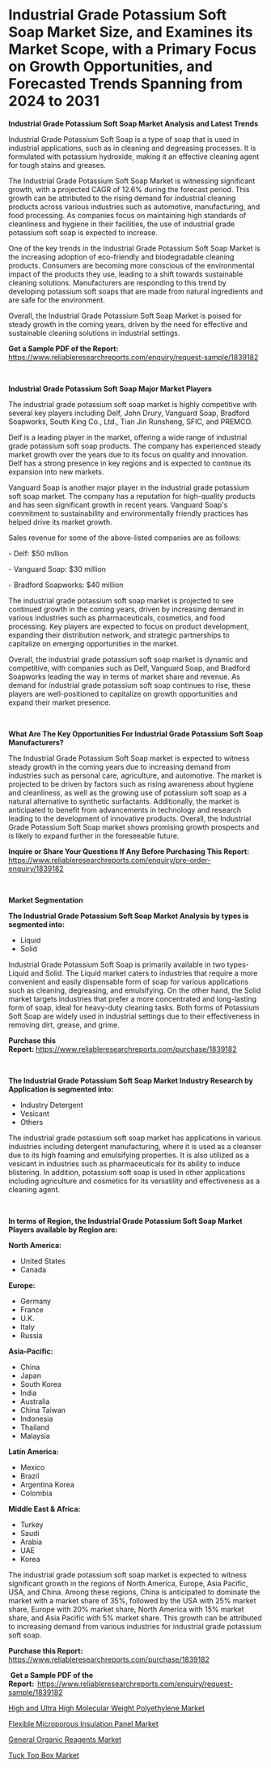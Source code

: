 <p><h1>Industrial Grade Potassium Soft Soap Market Size, and Examines its Market Scope, with a Primary Focus on Growth Opportunities, and Forecasted Trends Spanning from 2024 to 2031</h1></p><p><strong>Industrial Grade Potassium Soft Soap Market Analysis and Latest Trends</strong></p>
<p><p>Industrial Grade Potassium Soft Soap is a type of soap that is used in industrial applications, such as in cleaning and degreasing processes. It is formulated with potassium hydroxide, making it an effective cleaning agent for tough stains and greases.</p><p>The Industrial Grade Potassium Soft Soap Market is witnessing significant growth, with a projected CAGR of 12.6% during the forecast period. This growth can be attributed to the rising demand for industrial cleaning products across various industries such as automotive, manufacturing, and food processing. As companies focus on maintaining high standards of cleanliness and hygiene in their facilities, the use of industrial grade potassium soft soap is expected to increase.</p><p>One of the key trends in the Industrial Grade Potassium Soft Soap Market is the increasing adoption of eco-friendly and biodegradable cleaning products. Consumers are becoming more conscious of the environmental impact of the products they use, leading to a shift towards sustainable cleaning solutions. Manufacturers are responding to this trend by developing potassium soft soaps that are made from natural ingredients and are safe for the environment.</p><p>Overall, the Industrial Grade Potassium Soft Soap Market is poised for steady growth in the coming years, driven by the need for effective and sustainable cleaning solutions in industrial settings.</p></p>
<p><strong>Get a Sample PDF of the Report:&nbsp;</strong> <a href="https://www.reliableresearchreports.com/enquiry/request-sample/1839182">https://www.reliableresearchreports.com/enquiry/request-sample/1839182</a></p>
<p>&nbsp;</p>
<p><strong>Industrial Grade Potassium Soft Soap Major Market Players</strong></p>
<p><p>The industrial grade potassium soft soap market is highly competitive with several key players including Delf, John Drury, Vanguard Soap, Bradford Soapworks, South King Co., Ltd., Tian Jin Runsheng, SFIC, and PREMCO.</p><p>Delf is a leading player in the market, offering a wide range of industrial grade potassium soft soap products. The company has experienced steady market growth over the years due to its focus on quality and innovation. Delf has a strong presence in key regions and is expected to continue its expansion into new markets.</p><p>Vanguard Soap is another major player in the industrial grade potassium soft soap market. The company has a reputation for high-quality products and has seen significant growth in recent years. Vanguard Soap's commitment to sustainability and environmentally friendly practices has helped drive its market growth.</p><p>Sales revenue for some of the above-listed companies are as follows:</p><p>- Delf: $50 million</p><p>- Vanguard Soap: $30 million</p><p>- Bradford Soapworks: $40 million</p><p>The industrial grade potassium soft soap market is projected to see continued growth in the coming years, driven by increasing demand in various industries such as pharmaceuticals, cosmetics, and food processing. Key players are expected to focus on product development, expanding their distribution network, and strategic partnerships to capitalize on emerging opportunities in the market.</p><p>Overall, the industrial grade potassium soft soap market is dynamic and competitive, with companies such as Delf, Vanguard Soap, and Bradford Soapworks leading the way in terms of market share and revenue. As demand for industrial grade potassium soft soap continues to rise, these players are well-positioned to capitalize on growth opportunities and expand their market presence.</p></p>
<p>&nbsp;</p>
<p><strong>What Are The Key Opportunities For Industrial Grade Potassium Soft Soap Manufacturers?</strong></p>
<p><p>The Industrial Grade Potassium Soft Soap market is expected to witness steady growth in the coming years due to increasing demand from industries such as personal care, agriculture, and automotive. The market is projected to be driven by factors such as rising awareness about hygiene and cleanliness, as well as the growing use of potassium soft soap as a natural alternative to synthetic surfactants. Additionally, the market is anticipated to benefit from advancements in technology and research leading to the development of innovative products. Overall, the Industrial Grade Potassium Soft Soap market shows promising growth prospects and is likely to expand further in the foreseeable future.</p></p>
<p><strong>Inquire or Share Your Questions If Any Before Purchasing This Report:</strong> <a href="https://www.reliableresearchreports.com/enquiry/pre-order-enquiry/1839182">https://www.reliableresearchreports.com/enquiry/pre-order-enquiry/1839182</a></p>
<p>&nbsp;</p>
<p><strong>Market Segmentation</strong></p>
<p><strong>The Industrial Grade Potassium Soft Soap Market Analysis by types is segmented into:</strong></p>
<p><ul><li>Liquid</li><li>Solid</li></ul></p>
<p><p>Industrial Grade Potassium Soft Soap is primarily available in two types- Liquid and Solid. The Liquid market caters to industries that require a more convenient and easily dispensable form of soap for various applications such as cleaning, degreasing, and emulsifying. On the other hand, the Solid market targets industries that prefer a more concentrated and long-lasting form of soap, ideal for heavy-duty cleaning tasks. Both forms of Potassium Soft Soap are widely used in industrial settings due to their effectiveness in removing dirt, grease, and grime.</p></p>
<p><strong>Purchase this Report:&nbsp;</strong><a href="https://www.reliableresearchreports.com/purchase/1839182">https://www.reliableresearchreports.com/purchase/1839182</a></p>
<p>&nbsp;</p>
<p><strong>The Industrial Grade Potassium Soft Soap Market Industry Research by Application is segmented into:</strong></p>
<p><ul><li>Industry Detergent</li><li>Vesicant</li><li>Others</li></ul></p>
<p><p>The industrial grade potassium soft soap market has applications in various industries including detergent manufacturing, where it is used as a cleanser due to its high foaming and emulsifying properties. It is also utilized as a vesicant in industries such as pharmaceuticals for its ability to induce blistering. In addition, potassium soft soap is used in other applications including agriculture and cosmetics for its versatility and effectiveness as a cleaning agent.</p></p>
<p>&nbsp;</p>
<p><strong>In terms of Region, the Industrial Grade Potassium Soft Soap Market Players available by Region are:</strong></p>
<p>
    <p> <strong> North America: </strong>
        <ul>
            <li>United States</li>
            <li>Canada</li>
        </ul>
        </p> 
    <p> <strong> Europe: </strong>
        <ul>
            <li>Germany</li>
            <li>France</li>
            <li>U.K.</li>
            <li>Italy</li>
            <li>Russia</li>
        </ul>
        </p> 
    <p> <strong> Asia-Pacific: </strong>
        <ul>
            <li>China</li>
            <li>Japan</li>
            <li>South Korea</li>
            <li>India</li>
            <li>Australia</li>
            <li>China Taiwan</li>
            <li>Indonesia</li>
            <li>Thailand</li>
            <li>Malaysia</li>
        </ul>
        </p> 
    <p> <strong> Latin America: </strong>
        <ul>
            <li>Mexico</li>
            <li>Brazil</li>
            <li>Argentina Korea</li>
            <li>Colombia</li>
        </ul>
        </p> 
    <p> <strong> Middle East & Africa: </strong>
        <ul>
            <li>Turkey</li>
            <li>Saudi</li>
            <li>Arabia</li>
            <li>UAE</li>
            <li>Korea</li>
        </ul>
    </p>
    </p>
<p><p>The industrial grade potassium soft soap market is expected to witness significant growth in the regions of North America, Europe, Asia Pacific, USA, and China. Among these regions, China is anticipated to dominate the market with a market share of 35%, followed by the USA with 25% market share, Europe with 20% market share, North America with 15% market share, and Asia Pacific with 5% market share. This growth can be attributed to increasing demand from various industries for industrial grade potassium soft soap.</p></p>
<p><strong>Purchase this Report: </strong><a href="https://www.reliableresearchreports.com/purchase/1839182">https://www.reliableresearchreports.com/purchase/1839182</a></p>
<p>&nbsp;<strong>Get a Sample PDF of the Report:&nbsp;&nbsp;</strong><a href="https://www.reliableresearchreports.com/enquiry/request-sample/1839182">https://www.reliableresearchreports.com/enquiry/request-sample/1839182</a></p>
<p><strong></strong></p>
<p><p><a href="https://github.com/suaretopek9/Market-Research-Report-List-1/blob/main/high-and-ultra-high-molecular-weight-polyethylene-market.md">High and Ultra High Molecular Weight Polyethylene Market</a></p><p><a href="https://issuu.com/reportprime-2/docs/flexible-microporous-insulation-panel-market-size-">Flexible Microporous Insulation Panel Market</a></p><p><a href="https://github.com/mharielmesa/Market-Research-Report-List-2/blob/main/general-organic-reagents-market.md">General Organic Reagents Market</a></p><p><a href="https://issuu.com/reportprime-2/docs/tuck-top-box-market-size-2030.pptx">Tuck Top Box Market</a></p></p>